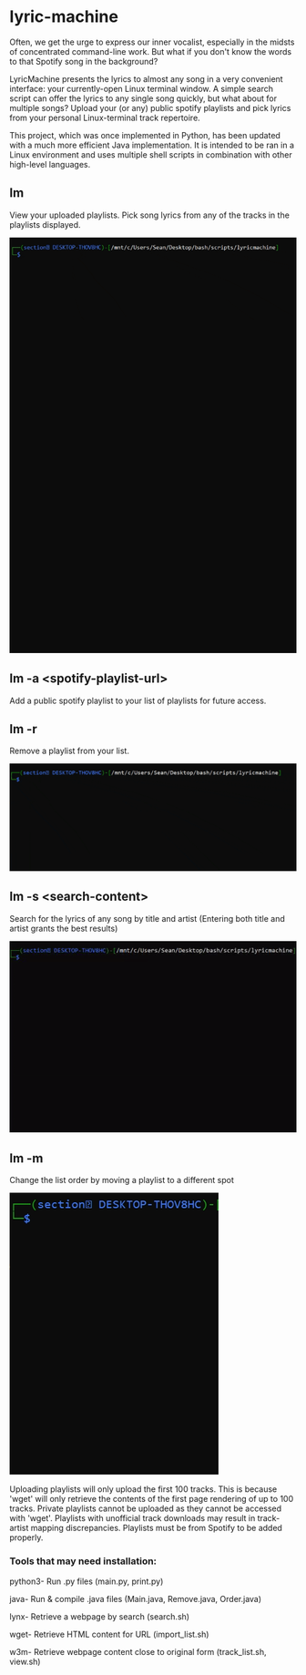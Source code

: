 # lyric-machine

Often, we get the urge to express our inner vocalist, especially in the midsts of concentrated command-line work. But what if you don't know the words to that Spotify song in the background? 

LyricMachine presents the lyrics to almost any song in a very convenient interface: your currently-open Linux terminal window. A simple search script can offer the lyrics to any single song quickly, but what about for multiple songs? Upload your (or any) public spotify playlists and pick lyrics from your personal Linux-terminal track repertoire. 

This project, which was once implemented in Python, has been updated with a much more efficient Java implementation. It is intended to be ran in a Linux environment and uses multiple shell scripts in combination with other high-level languages.

## lm
View your uploaded playlists. Pick song lyrics from any of the tracks in the playlists displayed.

![](https://github.com/stran556/lyric-machine/blob/main/main.gif)

## lm -a \<spotify-playlist-url\>
Add a public spotify playlist to your list of playlists for future access.

## lm -r
Remove a playlist from your list.

![](https://github.com/stran556/lyric-machine/blob/main/remove.gif)

## lm -s \<search-content\>
Search for the lyrics of any song by title and artist (Entering both title and artist grants the best results)

![](https://github.com/stran556/lyric-machine/blob/main/output2.gif)

## lm -m
Change the list order by moving a playlist to a different spot

![](https://github.com/stran556/lyric-machine/blob/main/order.gif)


Uploading playlists will only upload the first 100 tracks. This is because 'wget' will only retrieve the contents of the first page rendering of up to 100 tracks. Private playlists cannot be uploaded as they cannot be accessed with 'wget'. Playlists with unofficial track downloads may result in track-artist mapping discrepancies. Playlists must be from Spotify to be added properly. 

### Tools that may need installation: 

python3- Run .py files (main.py, print.py)

java- Run & compile .java files (Main.java, Remove.java, Order.java)

lynx- Retrieve a webpage by search (search.sh)

wget- Retrieve HTML content for URL (import_list.sh)

w3m- Retrieve webpage content close to original form (track_list.sh, view.sh)


